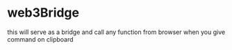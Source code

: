 # web3Bridge
this will serve as a bridge and call any function from browser when you give command on clipboard
